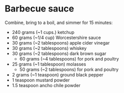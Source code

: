 Barbecue sauce
==============

Combine, bring to a boil, and simmer for 15 minutes:

- 240 grams (~1 cups.) ketchup
- 60 grams (~1/4 cup) Worcestershire sauce
- 30 grams (~2 tablespoons) apple cider vinegar
- 30 grams (~2 tablespoons) whiskey
- 30 grams (~2 tablespoons) dark brown sugar
  - 60 grams (~4 tablespoons) for pork and poultry
- 25 grams (~1 tablespoon) molasses
  - 50 grams (~2 tablespoons) for pork and poultry
- 2 grams (~1 teaspoon) ground black pepper
- 1 teaspoon mustard powder
- 1.5 teaspoon ancho chile powder
